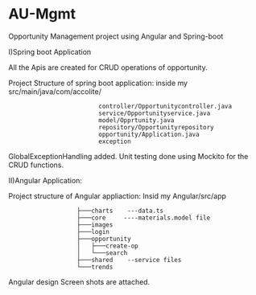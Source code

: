 # AU-Mgmt
Opportunity Management project using Angular and Spring-boot
 
I)Spring boot Application

All the Apis are created for CRUD operations of opportunity.

Project Structure of spring boot application:
inside my src/main/java/com/accolite/
   
                             controller/Opportunitycontroller.java
                             service/Opportunityservice.java
                             model/Opprtunity.java
                             repository/Opportunityrepository
                             opportunity/Application.java
							 exception
							 
GlobalExceptionHandling added.
Unit testing done using Mockito for the CRUD functions.

II)Angular Application:

Project structure of Angular appliaction:
 Insid my Angular/src/app
                       
                       ├───charts    ---data.ts
                       ├───core     ----materials.model file
                       ├───images   
                       ├───login    
                       ├───opportunity
                       │   ├───create-op
                       │   └───search
                       ├───shared    --service files
                       └───trends
                       
Angular design Screen shots are attached.

